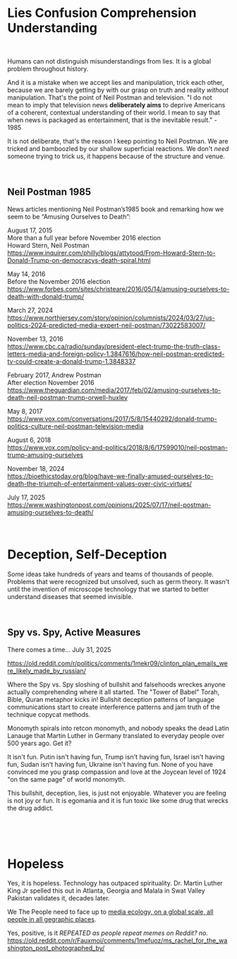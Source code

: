 # Lies Confusion Comprehension Understanding

&nbsp;

Humans can not distinguish misunderstandings from lies. It is a global problem throughout history.

And it is a mistake when we accept lies and manipulation, trick each other, because we are barely getting by with our grasp on truth and reality *without* manipulation. That's the point of Neil Postman and television. "I do not mean to imply that television news **deliberately aims** to deprive Americans of a coherent, contextual understanding of their world. I mean to say that when news is packaged as entertainment, that is the inevitable result." - 1985

It is not deliberate, that's the reason I keep pointing to Neil Postman. We are tricked and bamboozled by our shallow superficial reactions. We don't *need* someone trying to trick us, it happens because of the structure and venue.

&nbsp;

## Neil Postman 1985

News articles mentioning Neil Postman’s1985 book and remarking how we seem to be “Amusing Ourselves to Death”:

August 17, 2015     
More than a full year before November 2016 election    
Howard Stern, Neil Postman   
https://www.inquirer.com/philly/blogs/attytood/From-Howard-Stern-to-Donald-Trump-on-democracys-death-spiral.html

May 14, 2016    
Before the November 2016 election     
https://www.forbes.com/sites/christeare/2016/05/14/amusing-ourselves-to-death-with-donald-trump/

March 27, 2024     
https://www.northjersey.com/story/opinion/columnists/2024/03/27/us-politics-2024-predicted-media-expert-neil-postman/73022583007/

November 13, 2016    
https://www.cbc.ca/radio/sunday/president-elect-trump-the-truth-class-letters-media-and-foreign-policy-1.3847616/how-neil-postman-predicted-tv-could-create-a-donald-trump-1.3848337

February 2017, Andrew Postman    
After election November 2016   
https://www.theguardian.com/media/2017/feb/02/amusing-ourselves-to-death-neil-postman-trump-orwell-huxley

May 8, 2017     
https://www.vox.com/conversations/2017/5/8/15440292/donald-trump-politics-culture-neil-postman-television-media

August 6, 2018   
https://www.vox.com/policy-and-politics/2018/8/6/17599010/neil-postman-trump-amusing-ourselves

November 18, 2024     
https://bioethicstoday.org/blog/have-we-finally-amused-ourselves-to-death-the-triumph-of-entertainment-values-over-civic-virtues/

July 17, 2025   
https://www.washingtonpost.com/opinions/2025/07/17/neil-postman-amusing-ourselves-to-death/


&nbsp;

# Deception, Self-Deception

Some ideas take hundreds of years and teams of thousands of people. Problems that were recognized but unsolved, such as germ theory. It wasn't until the invention of microscope technology that we started to better understand diseases that seemed invisible.

&nbsp;

## Spy vs. Spy, Active Measures

There comes a time... July 31, 2025

https://old.reddit.com/r/politics/comments/1mekr09/clinton_plan_emails_were_likely_made_by_russian/

Where the Spy vs. Spy sloshing of bullshit and falsehoods wreckes anyone actually comprehending where it all started. The "Tower of Babel" Torah, Bible, Quran metaphor kicks in! Bullshit deception patterns of language communications start to create interference patterns and jam truth of the technique copycat methods.

Monomyth spirals into retcon monomyth, and nobody speaks the dead Latin Lanauge that Martin Luther in Germany translated to everyday people over 500 years ago. Get it?

It isn't fun. Putin isn't having fun, Trump isn't having fun, Israel isn't having fun, Sudan isn't having fun, Ukraine isn't having fun. None of you have convinced me you grasp compassion and love at the Joycean level of 1924 "on the same page" of world monomyth.

This bullshit, deception, lies, is just not enjoyable. Whatever you are feeling is not joy or fun. It is egomania and it is fun toxic like some drug that wrecks the drug addict.


&nbsp;

&nbsp;

# Hopeless

Yes, it is hopeless. Technology has outpaced spirituality. Dr. Martin Luther King Jr spelled this out in Atlanta, Georgia and Malala in Swat Valley Pakistan validates it, decades later.

We The People need to face up to [media ecology, on a global scale, all people in all gegraphic places](../Media_Ecology/Everything_is_ME.md).

Yes, positive, is it *REPEATED as people repeat memes on Reddit? no.*   
https://old.reddit.com/r/Fauxmoi/comments/1mefuoz/ms_rachel_for_the_washington_post_photographed_by/

